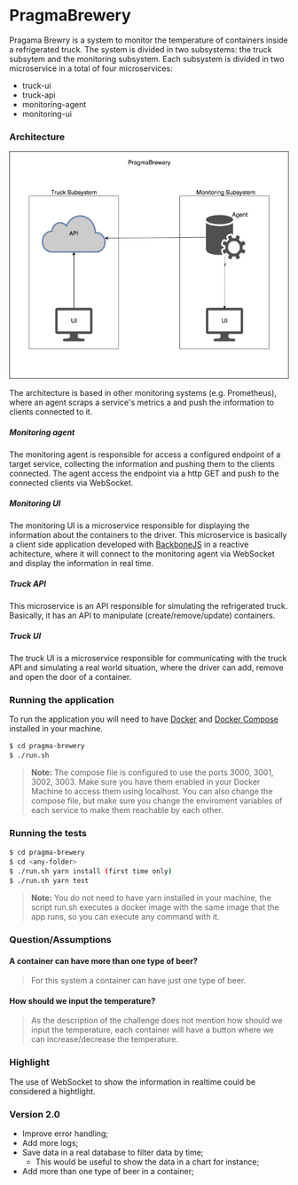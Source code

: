 # PragmaBrewery

Pragama Brewry is a system to monitor the temperature of containers inside a refrigerated truck. The system is divided in two subsystems: the truck subsytem and the monitoring subsystem. Each subsystem is divided in two microservice in a total of four microservices:

  - truck-ui
  - truck-api
  - monitoring-agent
  - monitoring-ui

### Architecture

![Architecture](./architecture.jpg)

The architecture is based in other monitoring systems (e.g. Prometheus), where an agent scraps a  service's metrics a and push the information to clients connected to it.

##### Monitoring agent

The monitoring agent is responsible for access a configured endpoint of a target service, collecting the information and pushing them to the clients connected. The agent access the endpoint via a http GET and push to the connected clients via WebSocket.

##### Monitoring UI

The monitoring UI is a microservice responsible for displaying the information about the containers to the driver. This microservice is basically a client side application developed with [BackboneJS](http://backbonejs.org/) in a reactive achitecture, where it will connect to the monitoring agent via WebSocket and display the information in real time.

##### Truck API

This microservice is an API responsible for simulating the refrigerated truck. Basically, it has an API to manipulate (create/remove/update) containers.

##### Truck UI

The truck UI is a microservice responsible for communicating with the truck API and simulating a real world situation, where the driver can add, remove and open the door of a container.

### Running the application

To run the application you will need to have [Docker](https://www.docker.com/) and [Docker Compose](https://docs.docker.com/compose/) installed in your machine.

```sh
$ cd pragma-brewery
$ ./run.sh
```

> **Note:** The compose file is configured to use the ports 3000, 3001, 3002, 3003. Make sure you have them enabled in your Docker Machine to access them using localhost. 
You can also change the compose file, but make sure you change the enviroment variables of each service to make them reachable by each other.

### Running the tests

```sh
$ cd pragma-brewery
$ cd <any-folder>
$ ./run.sh yarn install (first time only)
$ ./run.sh yarn test
```
> **Note:** You do not need to have yarn installed in your machine, the script run.sh executes a docker image with the same image that the app runs, so you can execute any command with it.

### Question/Assumptions

#### A container can have more than one type of beer?
> For this system a container can have just one type of beer.

#### How should we input the temperature?
>  As the description of the challenge does not mention how should we input the temperature, each container will have a button where we can increase/decrease the temperature.

### Highlight

The use of WebSocket to show the information in realtime could be considered a hightlight.

### Version 2.0	

- Improve error handling;
- Add more logs;
- Save data in a real database to filter data by time;
    - This would be useful to show the data in a chart for instance;
- Add more than one type of beer in a container;
